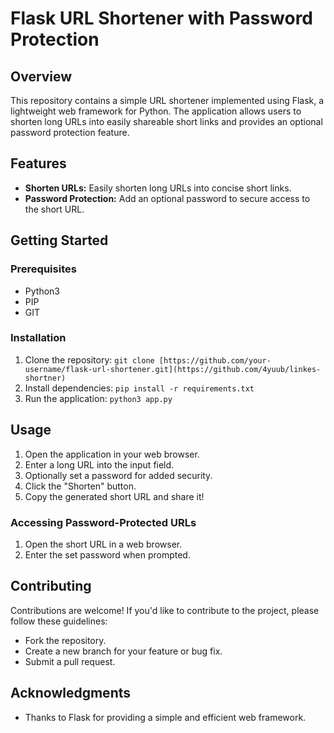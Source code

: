 # Flask URL Shortener with Password Protection

## Overview

This repository contains a simple URL shortener implemented using Flask, a lightweight web framework for Python. The application allows users to shorten long URLs into easily shareable short links and provides an optional password protection feature.

## Features

- **Shorten URLs:** Easily shorten long URLs into concise short links.
- **Password Protection:** Add an optional password to secure access to the short URL.

## Getting Started

### Prerequisites

- Python3
- PIP
- GIT

### Installation

1. Clone the repository: `git clone [https://github.com/your-username/flask-url-shortener.git](https://github.com/4yuub/linkes-shortner)`
2. Install dependencies: `pip install -r requirements.txt`
3. Run the application: `python3 app.py`

## Usage

1. Open the application in your web browser.
2. Enter a long URL into the input field.
3. Optionally set a password for added security.
4. Click the "Shorten" button.
5. Copy the generated short URL and share it!

### Accessing Password-Protected URLs

1. Open the short URL in a web browser.
2. Enter the set password when prompted.

## Contributing

Contributions are welcome! If you'd like to contribute to the project, please follow these guidelines:
- Fork the repository.
- Create a new branch for your feature or bug fix.
- Submit a pull request.

## Acknowledgments

- Thanks to Flask for providing a simple and efficient web framework.

